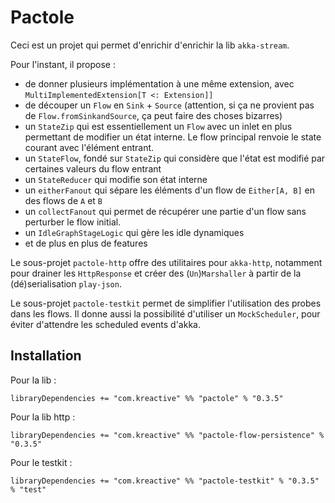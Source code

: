 Pactole
===

Ceci est un projet qui permet d'enrichir d'enrichir la lib `akka-stream`.

Pour l'instant, il propose :

- de donner plusieurs implémentation à une même extension, avec `MultiImplementedExtension[T <: Extension]]`
- de découper un `Flow` en `Sink` + `Source` (attention, si ça ne provient pas de `Flow.fromSinkandSource`, ça peut faire des choses bizarres)
- un `StateZip` qui est essentiellement un `Flow` avec un inlet en plus permettant de modifier un état interne. 
Le flow principal renvoie le state courant avec l'élément entrant.
- un `StateFlow`, fondé sur `StateZip` qui considère que l'état est modifié par certaines valeurs du flow entrant
- un `StateReducer` qui modifie son état interne 
- un `eitherFanout` qui sépare les éléments d'un flow de `Either[A, B]` en des flows de `A` et `B`
- un `collectFanout` qui permet de récupérer une partie d'un flow sans perturber le flow initial.
- un `IdleGraphStageLogic` qui gère les idle dynamiques
- et de plus en plus de features

Le sous-projet `pactole-http` offre des utilitaires pour `akka-http`, notamment pour drainer les `HttpResponse` et créer des (`Un`)`Marshaller` à partir de la (dé)serialisation `play-json`.
 
Le sous-projet `pactole-testkit` permet de simplifier l'utilisation des probes dans les flows.
 Il donne aussi la possibilité d'utiliser un `MockScheduler`, pour éviter d'attendre les scheduled events d'akka.

## Installation

Pour la lib :

    libraryDependencies += "com.kreactive" %% "pactole" % "0.3.5"
    
Pour la lib http :

    libraryDependencies += "com.kreactive" %% "pactole-flow-persistence" % "0.3.5"
    
Pour le testkit :
    
    libraryDependencies += "com.kreactive" %% "pactole-testkit" % "0.3.5" % "test"

